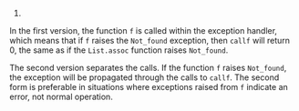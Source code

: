 1.
  In the first version, the function `f` is called within the exception handler, which means that
  if `f` raises the `Not_found` exception, then `callf` will return 0, the same as if
  the `List.assoc` function raises `Not_found`.
  
  The second version separates the calls.  If the function `f` raises `Not_found`, the
  exception will be propagated through the calls to `callf`.  The second form is preferable in
  situations where exceptions raised from `f` indicate an error, not normal operation.

